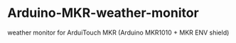 # Arduino-MKR-weather-monitor
weather monitor for ArduiTouch MKR (Arduino MKR1010 + MKR ENV shield)
